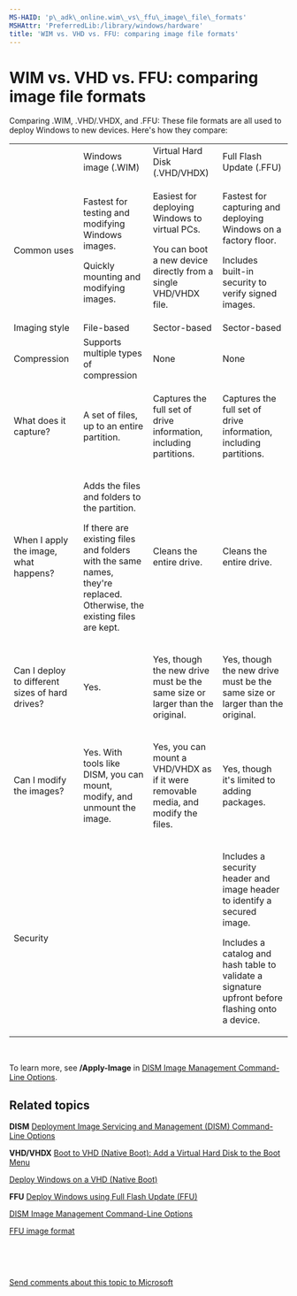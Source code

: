 ```yaml
---
MS-HAID: 'p\_adk\_online.wim\_vs\_ffu\_image\_file\_formats'
MSHAttr: 'PreferredLib:/library/windows/hardware'
title: 'WIM vs. VHD vs. FFU: comparing image file formats'
---
```


# WIM vs. VHD vs. FFU: comparing image file formats


Comparing .WIM, .VHD/.VHDX, and .FFU: These file formats are all used to deploy Windows to new devices. Here's how they compare:

<table>
<colgroup>
<col width="25%" />
<col width="25%" />
<col width="25%" />
<col width="25%" />
</colgroup>
<tbody>
<tr class="odd">
<td align="left"></td>
<td align="left">Windows image (.WIM)</td>
<td align="left">Virtual Hard Disk (.VHD/VHDX)</td>
<td align="left">Full Flash Update (.FFU)</td>
</tr>
<tr class="even">
<td align="left">Common uses</td>
<td align="left"><p>Fastest for testing and modifying Windows images.</p>
<p>Quickly mounting and modifying images.</p></td>
<td align="left"><p>Easiest for deploying Windows to virtual PCs.</p>
<p>You can boot a new device directly from a single VHD/VHDX file.</p></td>
<td align="left"><p>Fastest for capturing and deploying Windows on a factory floor.</p>
<p>Includes built-in security to verify signed images.</p></td>
</tr>
<tr class="odd">
<td align="left">Imaging style</td>
<td align="left">File-based</td>
<td align="left">Sector-based</td>
<td align="left">Sector-based</td>
</tr>
<tr class="even">
<td align="left">Compression</td>
<td align="left">Supports multiple types of compression</td>
<td align="left">None</td>
<td align="left">None</td>
</tr>
<tr class="odd">
<td align="left">What does it capture?</td>
<td align="left"><p>A set of files, up to an entire partition.</p></td>
<td align="left"><p>Captures the full set of drive information, including partitions.</p></td>
<td align="left"><p>Captures the full set of drive information, including partitions.</p></td>
</tr>
<tr class="even">
<td align="left">When I apply the image, what happens?</td>
<td align="left"><p>Adds the files and folders to the partition.</p>
<p>If there are existing files and folders with the same names, they're replaced. Otherwise, the existing files are kept.</p></td>
<td align="left"><p>Cleans the entire drive.</p></td>
<td align="left"><p>Cleans the entire drive.</p></td>
</tr>
<tr class="odd">
<td align="left">Can I deploy to different sizes of hard drives?</td>
<td align="left"><p>Yes.</p></td>
<td align="left"><p>Yes, though the new drive must be the same size or larger than the original.</p></td>
<td align="left"><p>Yes, though the new drive must be the same size or larger than the original.</p></td>
</tr>
<tr class="even">
<td align="left">Can I modify the images?</td>
<td align="left"><p>Yes. With tools like DISM, you can mount, modify, and unmount the image.</p></td>
<td align="left"><p>Yes, you can mount a VHD/VHDX as if it were removable media, and modify the files.</p></td>
<td align="left"><p>Yes, though it's limited to adding packages.</p></td>
</tr>
<tr class="odd">
<td align="left">Security</td>
<td align="left"></td>
<td align="left"></td>
<td align="left"><p>Includes a security header and image header to identify a secured image.</p>
<p>Includes a catalog and hash table to validate a signature upfront before flashing onto a device.</p></td>
</tr>
</tbody>
</table>

 

To learn more, see **/Apply-Image** in [DISM Image Management Command-Line Options](dism-image-management-command-line-options-s14.md).

## <span id="related_topics"></span>Related topics


**DISM**
[Deployment Image Servicing and Management (DISM) Command-Line Options](deployment-image-servicing-and-management--dism--command-line-options.md)

**VHD/VHDX**
[Boot to VHD (Native Boot): Add a Virtual Hard Disk to the Boot Menu](boot-to-vhd--native-boot--add-a-virtual-hard-disk-to-the-boot-menu.md)

[Deploy Windows on a VHD (Native Boot)](deploy-windows-on-a-vhd--native-boot--auth-8-tech-ref.md)

**FFU**
[Deploy Windows using Full Flash Update (FFU)](deploy-windows-using-full-flash-update--ffu-.md)

[DISM Image Management Command-Line Options](dism-image-management-command-line-options-s14.md)

[FFU image format](p_phManuRetail.ffu_image_format)

 

 

[Send comments about this topic to Microsoft](mailto:wsddocfb@microsoft.com?subject=Documentation%20feedback%20%5Bp_adk_online\p_adk_online%5D:%20WIM%20vs.%20VHD%20%20vs.%20FFU:%20comparing%20image%20file%20formats%20%20RELEASE:%20%284/11/2016%29&body=%0A%0APRIVACY%20STATEMENT%0A%0AWe%20use%20your%20feedback%20to%20improve%20the%20documentation.%20We%20don't%20use%20your%20email%20address%20for%20any%20other%20purpose,%20and%20we'll%20remove%20your%20email%20address%20from%20our%20system%20after%20the%20issue%20that%20you're%20reporting%20is%20fixed.%20While%20we're%20working%20to%20fix%20this%20issue,%20we%20might%20send%20you%20an%20email%20message%20to%20ask%20for%20more%20info.%20Later,%20we%20might%20also%20send%20you%20an%20email%20message%20to%20let%20you%20know%20that%20we've%20addressed%20your%20feedback.%0A%0AFor%20more%20info%20about%20Microsoft's%20privacy%20policy,%20see%20http://privacy.microsoft.com/default.aspx. "Send comments about this topic to Microsoft")




